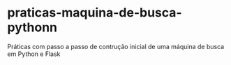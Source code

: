# praticas-maquina-de-busca-pythonn
Práticas com passo a passo de contrução inicial de uma máquina de busca em Python e Flask

